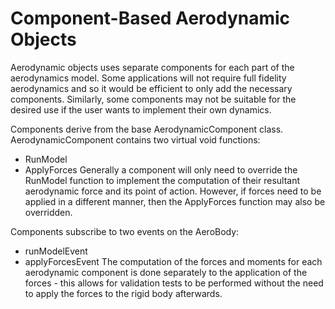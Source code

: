 # Component-Based Aerodynamic Objects
Aerodynamic objects uses separate components for each part of the aerodynamics model. Some applications will not require full fidelity aerodynamics and so it would be efficient to only add the necessary components. Similarly, some components may not be suitable for the desired use if the user wants to implement their own dynamics.

Components derive from the base AerodynamicComponent class. AerodynamicComponent contains two virtual void functions:
- RunModel
- ApplyForces
Generally a component will only need to override the RunModel function to implement the computation of their resultant aerodynamic force and its point of action. However, if forces need to be applied in a different manner, then the ApplyForces function may also be overridden.

Components subscribe to two events on the AeroBody:
- runModelEvent
- applyForcesEvent
The computation of the forces and moments for each aerodynamic component is done separately to the application of the forces - this allows for validation tests to be performed without the need to apply the forces to the rigid body afterwards.
